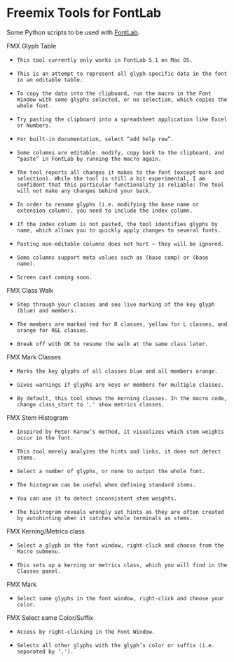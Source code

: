 Freemix Tools for FontLab
=======

Some Python scripts to be used with [FontLab](http://www.fontlab.com/).


FMX Glyph Table

-     This tool currently only works in FontLab 5.1 on Mac OS.
-     This is an attempt to represent all glyph-specific data in the font in an editable table.
-     To copy the data into the clipboard, run the macro in the Font Window with some glyphs selected, or no selection, which copies the whole font.
-     Try pasting the clipboard into a spreadsheet application like Excel or Numbers.
-     For built-in documentation, select “add help row”.
-     Some columns are editable: modify, copy back to the clipboard, and “paste” in FontLab by running the macro again.
-     The tool reports all changes it makes to the font (except mark and selection). While the tool is still a bit experimental, I am confident that this particular functionality is reliable: The tool will not make any changes behind your back.
-     In order to rename glyphs (i.e. modifying the base name or extension column), you need to include the index column.
-     If the index column is not pasted, the tool identifies glyphs by name, which allows you to quickly apply changes to several fonts.
-     Pasting non-editable columns does not hurt – they will be ignored.
-     Some columns support meta values such as (base comp) or (base name).
-     Screen cast coming soon.

FMX Class Walk

-     Step through your classes and see live marking of the key glyph (blue) and members.
-     The members are marked red for R classes, yellow for L classes, and orange for R&L classes.
-     Break off with OK to resume the walk at the same class later.

FMX Mark Classes

-     Marks the key glyphs of all classes blue and all members orange.
-     Gives warnings if glyphs are keys or members for multiple classes.
-     By default, this tool shows the kerning classes. In the macro code, change class_start to '.' show metrics classes.

FMX Stem Histogram

-     Inspired by Peter Karow’s method, it visualizes which stem weights occur in the font.
-     This tool merely analyzes the hints and links, it does not detect stems.
-     Select a number of glyphs, or none to output the whole font.
-     The histogram can be useful when defining standard stems.
-     You can use it to detect inconsistent stem weights.
-     The histrogram reveals wrongly set hints as they are often created by autohinting when it catches whole terminals as stems.

FMX Kerning/Metrics class

-     Select a glyph in the font window, right-click and choose from the Macro submenu.
-     This sets up a kerning or metrics class, which you will find in the Classes panel.

FMX Mark

-     Select some glyphs in the font window, right-click and choose your color.

FMX Select same Color/Suffix

-     Access by right-clicking in the Font Window.
-     Selects all other glyphs with the glyph’s color or suffix (i.e. separated by '.').
